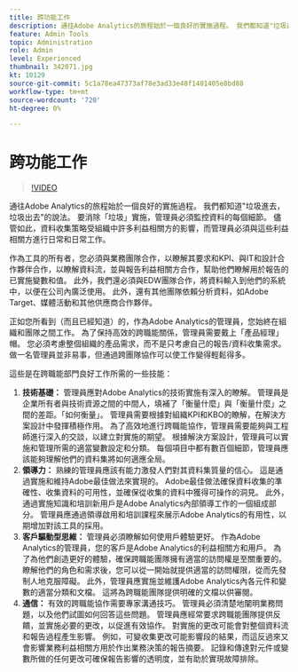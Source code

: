 ```yaml
---
title: 跨功能工作
description: 通往Adobe Analytics的旅程始於一個良好的實施過程。 我們都知道"垃圾進去，垃圾出去"的說法。 要消除「垃圾」實施，管理員必須監控資料的每個細節。 儘管如此，資料收集策略受組織中許多利益相關方的影響，而管理員必須與這些利益相關方進行日常和日常工作。
feature: Admin Tools
topic: Administration
role: Admin
level: Experienced
thumbnail: 342071.jpg
kt: 10129
source-git-commit: 5c1a78ea47373af78e3ad33e48f1401405e8bd88
workflow-type: tm+mt
source-wordcount: '720'
ht-degree: 0%

---
```



# 跨功能工作

>[!VIDEO](https://video.tv.adobe.com/v/342071/?quality=12&learn=on)

通往Adobe Analytics的旅程始於一個良好的實施過程。 我們都知道&quot;垃圾進去，垃圾出去&quot;的說法。 要消除「垃圾」實施，管理員必須監控資料的每個細節。 儘管如此，資料收集策略受組織中許多利益相關方的影響，而管理員必須與這些利益相關方進行日常和日常工作。

作為工具的所有者，您必須與業務團隊合作，以瞭解其要求和KPI、與IT和設計合作夥伴合作，以瞭解資料流，並與報告利益相關方合作，幫助他們瞭解用於報告的已實施變數和值。 此外，我們還必須與EDW團隊合作，將資料輸入到他們的系統中，以便在公司內廣泛使用。 此外，還有其他團隊依賴分析資料，如Adobe Target、媒體活動和其他供應商合作夥伴。

正如您所看到（而且已經知道）的，作為Adobe Analytics的管理員，您始終在組織和團隊之間工作。 為了保持高效的跨職能關係，管理員需要戴上「產品經理」帽。 您必須考慮整個組織的產品需求，而不是只考慮自己的報告/資料收集需求。 做一名管理員並非易事，但通過跨團隊協作可以使工作變得輕鬆得多。

這些是在跨職能部門良好工作所需的一些技能：

1. **技術基礎：** 管理員應對Adobe Analytics的技術實施有深入的瞭解。 管理員是企業所有者與技術資源之間的中間人，填補了「衡量什麼」與「衡量什麼」之間的差距。「如何衡量」。 管理員需要根據對組織KPI和KBO的瞭解，在解決方案設計中發揮積極作用。 為了高效地進行跨職能協作，管理員需要能夠與工程師進行深入的交談，以建立對實施的期望。 根據解決方案設計，管理員可以實施和管理所需的適當變數設定和分類。 每個項目中都有數百個細節，管理員應該能夠理解他們的資料集將如何適應全局。
1. **領導力：** 熟練的管理員應該有能力激發人們對其資料集質量的信心。 這是通過實施和維持Adobe最佳做法來實現的。 Adobe最佳做法確保資料收集的準確性、收集資料的可用性，並確保從收集的資料中獲得可操作的洞見。 此外，通過實施知識和培訓新用戶是Adobe Analytics內部領導工作的一個組成部分。 管理員應通過領導啟用和培訓課程來展示Adobe Analytics的有用性，以期增加對該工具的採用。
1. **客戶驅動型思維：** 管理員必須瞭解如何使用戶體驗更好。 作為Adobe Analytics的管理員，您的客戶是Adobe Analytics的利益相關方和用戶。 為了為他們創造更好的體驗，確保跨職能團隊擁有適當的訪問權是至關重要的。  瞭解他們的角色和需求後，您可以從一開始就提供適當的訪問權限，從而先發制人地克服障礙。 此外，管理員應實施並維護Adobe Analytics內各元件和變數的適當分類和文檔。 這將為跨職能團隊提供明確的文檔以供審閱。
1. **通信：** 有效的跨職能協作需要專家溝通技巧。 管理員必須清楚地闡明業務問題，以及他們試圖如何回答這些問題。 管理員應經常要求跨職能團隊提供反饋，並實施必要的更改，以促進有效協作。 對實施的更改可能會對整個資料流和報告過程產生影響。 例如，可變收集更改可能影響段的結果，而這反過來又會影響業務利益相關方用於作出業務決策的報告摘要。 記錄和傳達對元件或變數所做的任何更改可確保報告影響的透明度，並有助於實現故障排除。
